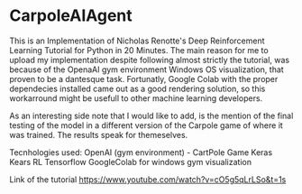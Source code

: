 # CarpoleAIAgent
This is an Implementation of Nicholas Renotte's Deep Reinforcement Learning Tutorial for Python in 20 Minutes.
The main reason for me to upload my implementation despite following almost strictly the tutorial, was because of the OpenaAI gym environment Windows OS visualization, that proven to be a dantesque task. 
Fortunatly, Google Colab with the proper dependecies installed came out as a good rendering solution, so this workarround might be usefull to other machine learning developers. 

As an interesting side note that I would like to add, is the mention of the final testing of the model in a different version of the Carpole game of where it was trained. 
The results speak for themeselves. 

Tecnhologies used:
OpenAI (gym environment) - CartPole Game
Keras 
Kears RL
Tensorflow
GoogleColab for windows gym visualization

Link of the tutorial
https://www.youtube.com/watch?v=cO5g5qLrLSo&t=1s
